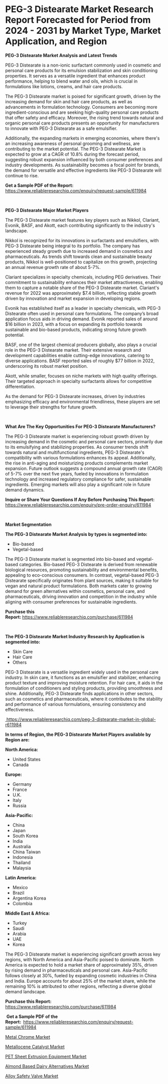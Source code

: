 <p><h1>PEG-3 Distearate Market Research Report Forecasted for Period from 2024 -  2031 by Market Type, Market Application, and Region</h1></p><p><strong>PEG-3 Distearate Market Analysis and Latest Trends</strong></p>
<p><p>PEG-3 Distearate is a non-ionic surfactant commonly used in cosmetic and personal care products for its emulsion stabilization and skin conditioning properties. It serves as a versatile ingredient that enhances product performance, helping to blend water and oils, which is crucial in formulations like lotions, creams, and hair care products.</p><p>The PEG-3 Distearate market is poised for significant growth, driven by the increasing demand for skin and hair care products, as well as advancements in formulation technology. Consumers are becoming more ingredient-conscious and are seeking high-quality personal care products that offer safety and efficacy. Moreover, the rising trend towards natural and organic personal care products presents an opportunity for manufacturers to innovate with PEG-3 Distearate as a safe emulsifier.</p><p>Additionally, the expanding markets in emerging economies, where there's an increasing awareness of personal grooming and wellness, are contributing to the market potential. The PEG-3 Distearate Market is expected to grow at a CAGR of 10.8% during the forecast period, suggesting robust expansion influenced by both consumer preferences and industry developments. As sustainability becomes a focal point for brands, the demand for versatile and effective ingredients like PEG-3 Distearate will continue to rise.</p></p>
<p><strong>Get a Sample PDF of the Report:&nbsp;</strong> <a href="https://www.reliableresearchiq.com/enquiry/request-sample/611984?utm_campaign=1106&utm_medium=2&utm_source=Github&utm_content=ia&utm_term=03102024&utm_id=peg-3-distearate">https://www.reliableresearchiq.com/enquiry/request-sample/611984</a></p>
<p>&nbsp;</p>
<p><strong>PEG-3 Distearate Major Market Players</strong></p>
<p><p>The PEG-3 Distearate market features key players such as Nikkol, Clariant, Evonik, BASF, and Akott, each contributing significantly to the industry's landscape.</p><p>Nikkol is recognized for its innovations in surfactants and emulsifiers, with PEG-3 Distearate being integral to its portfolio. The company has experienced steady growth due to increased demand in cosmetics and pharmaceuticals. As trends shift towards clean and sustainable beauty products, Nikkol is well-positioned to capitalize on this growth, projecting an annual revenue growth rate of about 5-7%.</p><p>Clariant specializes in specialty chemicals, including PEG derivatives. Their commitment to sustainability enhances their market attractiveness, enabling them to capture a notable share of the PEG-3 Distearate market. Clariant's revenue for 2022 was approximately $7.4 billion, reflecting stable growth driven by innovation and market expansion in developing regions.</p><p>Evonik has established itself as a leader in specialty chemicals, with PEG-3 Distearate often used in personal care formulations. The company’s broad application focus aids in driving demand. Evonik reported sales of around $16 billion in 2023, with a focus on expanding its portfolio towards sustainable and bio-based products, indicating strong future growth potential.</p><p>BASF, one of the largest chemical producers globally, also plays a crucial role in the PEG-3 Distearate market. Their extensive research and development capabilities enable cutting-edge innovations, catering to diverse applications. BASF reported sales of roughly $77 billion in 2022, underscoring its robust market position.</p><p>Akott, while smaller, focuses on niche markets with high quality offerings. Their targeted approach in specialty surfactants allows for competitive differentiation.</p><p>As the demand for PEG-3 Distearate increases, driven by industries emphasizing efficacy and environmental friendliness, these players are set to leverage their strengths for future growth.</p></p>
<p>&nbsp;</p>
<p><strong>What Are The Key Opportunities For PEG-3 Distearate Manufacturers?</strong></p>
<p><p>The PEG-3 Distearate market is experiencing robust growth driven by increasing demand in the cosmetic and personal care sectors, primarily due to its emulsifying and stabilizing properties. As consumer trends shift towards natural and multifunctional ingredients, PEG-3 Distearate's compatibility with various formulations enhances its appeal. Additionally, the rise in anti-aging and moisturizing products complements market expansion. Future outlook suggests a compound annual growth rate (CAGR) of 5-7% over the next five years, fueled by innovations in formulation technology and increased regulatory compliance for safer, sustainable ingredients. Emerging markets will also play a significant role in future demand dynamics.</p></p>
<p><strong>Inquire or Share Your Questions If Any Before Purchasing This Report:</strong> <a href="https://www.reliableresearchiq.com/enquiry/pre-order-enquiry/611984?utm_campaign=1106&utm_medium=2&utm_source=Github&utm_content=ia&utm_term=03102024&utm_id=peg-3-distearate">https://www.reliableresearchiq.com/enquiry/pre-order-enquiry/611984</a></p>
<p>&nbsp;</p>
<p><strong>Market Segmentation</strong></p>
<p><strong>The PEG-3 Distearate Market Analysis by types is segmented into:</strong></p>
<p><ul><li>Bio-based</li><li>Vegetal-based</li></ul></p>
<p><p>The PEG-3 Distearate market is segmented into bio-based and vegetal-based categories. Bio-based PEG-3 Distearate is derived from renewable biological resources, promoting sustainability and environmental benefits, appealing to eco-conscious consumers. In contrast, vegetal-based PEG-3 Distearate specifically originates from plant sources, making it suitable for vegan and natural product formulations. Both markets cater to growing demand for green alternatives within cosmetics, personal care, and pharmaceuticals, driving innovation and competition in the industry while aligning with consumer preferences for sustainable ingredients.</p></p>
<p><strong>Purchase this Report:&nbsp;</strong><a href="https://www.reliableresearchiq.com/purchase/611984?utm_campaign=1106&utm_medium=2&utm_source=Github&utm_content=ia&utm_term=03102024&utm_id=peg-3-distearate">https://www.reliableresearchiq.com/purchase/611984</a></p>
<p>&nbsp;</p>
<p><strong>The PEG-3 Distearate Market Industry Research by Application is segmented into:</strong></p>
<p><ul><li>Skin Care</li><li>Hair Care</li><li>Others</li></ul></p>
<p><p>PEG-3 Distearate is a versatile ingredient widely used in the personal care industry. In skin care, it functions as an emulsifier and stabilizer, enhancing product texture and improving moisture retention. For hair care, it aids in the formulation of conditioners and styling products, providing smoothness and shine. Additionally, PEG-3 Distearate finds applications in other sectors, such as cosmetics and pharmaceuticals, where it contributes to the stability and performance of various formulations, ensuring consistency and effectiveness.</p></p>
<p><a href="https://www.reliableresearchiq.com/peg-3-distearate-market-in-global-r611984?utm_campaign=1106&utm_medium=2&utm_source=Github&utm_content=ia&utm_term=03102024&utm_id=peg-3-distearate">&nbsp;https://www.reliableresearchiq.com/peg-3-distearate-market-in-global-r611984</a></p>
<p><strong>In terms of Region, the PEG-3 Distearate Market Players available by Region are:</strong></p>
<p>
    <p> <strong> North America: </strong>
        <ul>
            <li>United States</li>
            <li>Canada</li>
        </ul>
        </p> 
    <p> <strong> Europe: </strong>
        <ul>
            <li>Germany</li>
            <li>France</li>
            <li>U.K.</li>
            <li>Italy</li>
            <li>Russia</li>
        </ul>
        </p> 
    <p> <strong> Asia-Pacific: </strong>
        <ul>
            <li>China</li>
            <li>Japan</li>
            <li>South Korea</li>
            <li>India</li>
            <li>Australia</li>
            <li>China Taiwan</li>
            <li>Indonesia</li>
            <li>Thailand</li>
            <li>Malaysia</li>
        </ul>
        </p> 
    <p> <strong> Latin America: </strong>
        <ul>
            <li>Mexico</li>
            <li>Brazil</li>
            <li>Argentina Korea</li>
            <li>Colombia</li>
        </ul>
        </p> 
    <p> <strong> Middle East & Africa: </strong>
        <ul>
            <li>Turkey</li>
            <li>Saudi</li>
            <li>Arabia</li>
            <li>UAE</li>
            <li>Korea</li>
        </ul>
    </p>
    </p>
<p><p>The PEG-3 Distearate market is experiencing significant growth across key regions, with North America and Asia-Pacific poised to dominate. North America is expected to hold a market share of approximately 35%, driven by rising demand in pharmaceuticals and personal care. Asia-Pacific follows closely at 30%, fueled by expanding cosmetic industries in China and India. Europe accounts for about 25% of the market share, while the remaining 10% is attributed to other regions, reflecting a diverse global demand landscape.</p></p>
<p><strong>Purchase this Report: </strong><a href="https://www.reliableresearchiq.com/purchase/611984?utm_campaign=1106&utm_medium=2&utm_source=Github&utm_content=ia&utm_term=03102024&utm_id=peg-3-distearate">https://www.reliableresearchiq.com/purchase/611984</a></p>
<p>&nbsp;<strong>Get a Sample PDF of the Report:&nbsp;&nbsp;</strong><a href="https://www.reliableresearchiq.com/enquiry/request-sample/611984?utm_campaign=1106&utm_medium=2&utm_source=Github&utm_content=ia&utm_term=03102024&utm_id=peg-3-distearate">https://www.reliableresearchiq.com/enquiry/request-sample/611984</a></p>
<p><strong></strong></p>
<p><p><a href="https://www.linkedin.com/pulse/metal-chrome-industry-sector-new-technologies-market-impact-s1p4f?trackingId=UhtW5hrCTlKtTyBTten0TA%3D%3D&utm_campaign=1106&utm_medium=2&utm_source=Github&utm_content=ia&utm_term=03102024&utm_id=peg-3-distearate">Metal Chrome Market</a></p><p><a href="https://www.linkedin.com/pulse/navigating-global-metallocene-catalyst-market-landscape-trends-4ouaf?trackingId=NXqIvI6nTBmwfJo%2FDifxqg%3D%3D&utm_campaign=1106&utm_medium=2&utm_source=Github&utm_content=ia&utm_term=03102024&utm_id=peg-3-distearate">Metallocene Catalyst Market</a></p><p><a href="https://github.com/bo24bogard/Market-Research-Report-List-1/blob/main/pet-sheet-extrusion-equipment-market.md?utm_campaign=1106&utm_medium=2&utm_source=Github&utm_content=ia&utm_term=03102024&utm_id=peg-3-distearate">PET Sheet Extrusion Equipment Market</a></p><p><a href="https://issuu.com/reportprime-2/docs/almond-based-dairy-alternatives-mar_933e36f8d59d99?utm_campaign=1106&utm_medium=2&utm_source=Github&utm_content=ia&utm_term=03102024&utm_id=peg-3-distearate">Almond Based Dairy Alternatives Market</a></p><p><a href="https://issuu.com/reportprime-2/docs/alloy-safety-valve-market-size-2030_4407f3acc297a8?utm_campaign=1106&utm_medium=2&utm_source=Github&utm_content=ia&utm_term=03102024&utm_id=peg-3-distearate">Alloy Safety Valve Market</a></p></p>